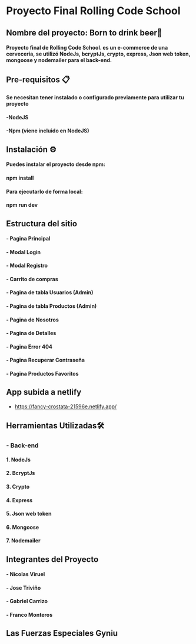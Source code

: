 #  Proyecto Final Rolling Code School

## Nombre del proyecto: Born to drink beer🍻

#### Proyecto final de Rolling Code School. es un e-commerce de una cerveceria, se utilizó NodeJs, bcryptJs, crypto, express, Json web token, mongoose y nodemailer para el back-end.

## Pre-requisitos 📋
#### Se necesitan tener instalado o configurado previamente para utilizar tu proyecto

#### -NodeJS 
#### -Npm (viene incluido en NodeJS) 

## Instalación ⚙️ 

#### Puedes instalar el proyecto desde npm:

#### npm install

#### Para ejecutarlo de forma local:

#### npm run dev

## Estructura del sitio

#### - Pagina Principal
#### - Modal Login
####  - Modal Registro
#### - Carrito de compras
#### - Pagina de tabla Usuarios (Admin)
#### - Pagina de tabla Productos (Admin)
#### - Pagina de Nosotros
#### - Pagina de Detalles
#### - Pagina Error 404
#### - Pagina Recuperar Contraseña
#### - Pagina Productos Favoritos 

## App subida a netlify

- https://fancy-crostata-21596e.netlify.app/

## Herramientas Utilizadas🛠️

### - Back-end
#### 1. NodeJs
#### 2. BcryptJs
#### 3. Crypto
#### 4. Express
#### 5. Json web token
#### 6. Mongoose
#### 7. Nodemailer


## Integrantes del Proyecto

#### - Nicolas Viruel
#### - Jose Triviño
#### - Gabriel Carrizo
#### - Franco Monteros

## Las Fuerzas Especiales Gyniu
